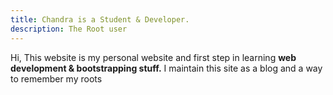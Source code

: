 ```yaml
---
title: Chandra is a Student & Developer.
description: The Root user
---
```


Hi, This website is my personal website and first step in learning __web development & bootstrapping stuff.__
I maintain this site as a blog and a way to remember my roots
